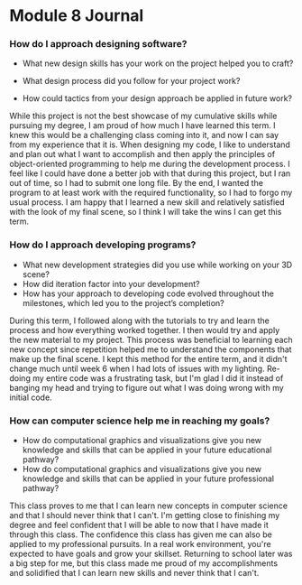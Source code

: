 # Module 8 Journal

### How do I approach designing software?
- What new design skills has your work on the project helped you to craft?

- What design process did you follow for your project work?

- How could tactics from your design approach be applied in future work?


While this project is not the best showcase of my cumulative skills while pursuing my degree, I am proud of how much I have learned this term. I knew this would be a challenging class coming into it, and now I can say from my experience that it is. When designing my code, I like to understand and plan out what I want to accomplish and then apply the principles of object-oriented programming to help me during the development process. I feel like I could have done a better job with that during this project, but I ran out of time, so I had to submit one long file. By the end, I wanted the program to at least work with the required functionality, so I had to forgo my usual process. I am happy that I learned a new skill and relatively satisfied with the look of my final scene, so I think I will take the wins I can get this term.

       
### How do I approach developing programs?
- What new development strategies did you use while working on your 3D scene?
- How did iteration factor into your development?
- How has your approach to developing code evolved throughout the milestones, which led you to the project’s completion?

During this term, I followed along with the tutorials to try and learn the process and how everything worked together. I then would try and apply the new material to my project. This process was beneficial to learning each new concept since repetition helped me to understand the components that make up the final scene. I kept this method for the entire term, and it didn't change much until week 6 when I had lots of issues with my lighting. Re-doing my entire code was a frustrating task, but I'm glad I did it instead of banging my head and trying to figure out what I was doing wrong with my initial code.


### How can computer science help me in reaching my goals?
- How do computational graphics and visualizations give you new knowledge and skills that can be applied in your future educational pathway?
- How do computational graphics and visualizations give you new knowledge and skills that can be applied in your future professional pathway?

This class proves to me that I can learn new concepts in computer science and that I should never think that I can't. I'm getting close to finishing my degree and feel confident that I will be able to now that I have made it through this class. The confidence this class has given me can also be applied to my professional pursuits. In a real work environment, you're expected to have goals and grow your skillset. Returning to school later was a big step for me, but this class made me proud of my accomplishments and solidified that I can learn new skills and never think that I can't.
